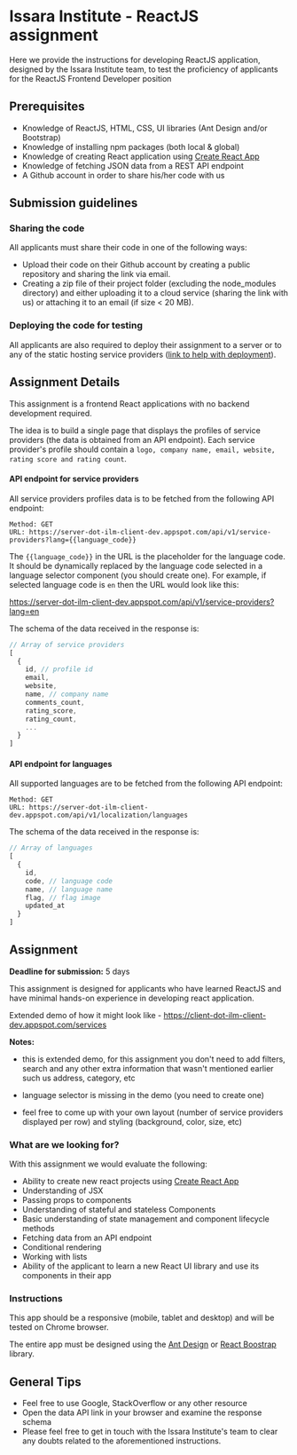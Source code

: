 # Issara Institute - ReactJS assignment

Here we provide the instructions for developing ReactJS application, designed by the Issara Institute team, to test the proficiency of applicants for the ReactJS Frontend Developer position

## Prerequisites
* Knowledge of ReactJS, HTML, CSS, UI libraries (Ant Design and/or Bootstrap)
* Knowledge of installing npm packages (both local & global)
* Knowledge of creating React application using [Create React App](https://facebook.github.io/create-react-app/)
* Knowledge of fetching JSON data from a REST API endpoint
* A Github account in order to share his/her code with us

## Submission guidelines

### Sharing the code

All applicants must share their code in one of the following ways:

 - Upload their code on their Github account by creating a public repository and sharing the link via email.
 - Creating a zip file of their project folder (excluding the node_modules directory) and either uploading it to a cloud service (sharing the link with us) or attaching it to an email (if size < 20 MB).

### Deploying the code for testing

All applicants are also required to deploy their assignment to a server or to any of the static hosting service providers ([link to help with deployment](https://facebook.github.io/create-react-app/docs/deployment)).

## Assignment Details

This assignment is a frontend React applications with no backend development required.

The idea is to build a single page that displays the profiles of service providers (the data is obtained from an API endpoint). Each service provider's profile should contain a `logo, company name, email, website, rating score and rating count`.

#### API endpoint for service providers

All service providers profiles data is to be fetched from the following API endpoint:
```
Method: GET
URL: https://server-dot-ilm-client-dev.appspot.com/api/v1/service-providers?lang={{language_code}}
```

The `{{language_code}}` in the URL is the placeholder for the language code. It should be dynamically replaced by the language code selected in a language selector component (you should create one). For example, if selected language code is `en` then the URL would look like this:

https://server-dot-ilm-client-dev.appspot.com/api/v1/service-providers?lang=en

The schema of the data received in the response is:
```Javascript
// Array of service providers
[
  {
    id,	// profile id
    email,
    website,
    name, // company name
    comments_count,
    rating_score,
    rating_count,
    ...
  }
]
```

#### API endpoint for languages

All supported languages are to be fetched from the following API endpoint:
```
Method: GET
URL: https://server-dot-ilm-client-dev.appspot.com/api/v1/localization/languages
```

The schema of the data received in the response is:
```Javascript
// Array of languages
[
  {
    id,
    code, // language code
    name, // language name
    flag, // flag image
    updated_at
  }
]
```


## Assignment

**Deadline for submission:** 5 days

This assignment is designed for applicants who have learned ReactJS and have minimal hands-on experience in developing react application.

Extended demo of how it might look like - https://client-dot-ilm-client-dev.appspot.com/services

**Notes:**
- this is extended demo, for this assignment you don't need to add filters, search and any other extra information that wasn't mentioned earlier such us address, category, etc

- language selector is missing in the demo (you need to create one)

- feel free to come up with your own layout (number of service providers displayed per row) and styling (background, color, size, etc)

### What are we looking for?

With this assignment we would evaluate the following:

 - Ability to create new react projects using [Create React App](https://facebook.github.io/create-react-app/)
 - Understanding of JSX
 - Passing props to components
 - Understanding of stateful and stateless Components
 - Basic understanding of state management and component lifecycle methods
 - Fetching data from an API endpoint
 - Conditional rendering
 - Working with lists
 - Ability of the applicant to learn a new React UI library and use its components in their app

### Instructions
This app should be a responsive (mobile, tablet and desktop) and will be tested on Chrome browser.

The entire app must be designed using the [Ant Design](https://ant.design/) or [React Boostrap](https://react-bootstrap.github.io/) library.

## General Tips

 - Feel free to use Google, StackOverflow or any other resource
 - Open the data API link in your browser and examine the response schema
 - Please feel free to get in touch with the Issara Institute's team to clear any doubts related to the aforementioned instructions.
